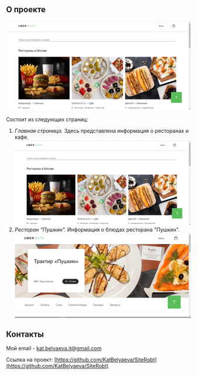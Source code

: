 ## О проекте

![](screen_index.png)

Состоит из следующих страниц:

1. _Главная страница._ Здесь представлена информация о ресторанах и кафе.
![](screen_index.png)
2. _Ресторан "Пушкин"._ Информация о блюдах ресторана "Пушкин".
![](screen_pushkin.png)

## Контакты

Мой email - [kat.belyaeva.it@gmail.com](kat.belyaeva.it@gmail.com)

Ссылка на проект: [https://github.com/KatBelyaeva/SiteRobt](https://github.com/KatBelyaeva/SiteRobt)

